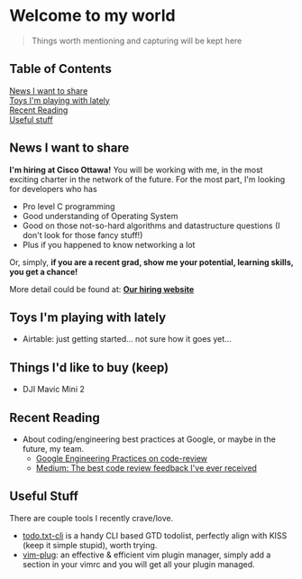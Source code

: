 # Welcome to my world

> Things worth mentioning and capturing will be kept here

## Table of Contents
[News I want to share](#News-I-want-to-share) <br>
[Toys I'm playing with lately](#Toys-I'm-playing-with-lately) <br>
[Recent Reading](#Recent-Reading) <br>
[Useful stuff](#Useful-stuff)

## News I want to share
**I'm hiring at Cisco Ottawa!**
You will be working with me, in the most exciting charter in the network of the future.
For the most part, I'm looking for developers who has
- Pro level C programming
- Good understanding of Operating System
- Good on those not-so-hard algorithms and datastructure questions (I don't look for those fancy stuff!)
- Plus if you happened to know networking a lot

Or, simply, **if you are a recent grad, show me your potential, learning skills, you get a chance!**

More detail could be found at: **[Our hiring website](http://ciscojobsottawa.ca)**

## Toys I'm playing with lately
- Airtable: just getting started... not sure how it goes yet...

## Things I'd like to buy (keep)
- DJI Mavic Mini 2


## Recent Reading
- About coding/engineering best practices at Google, or maybe in the future, my team.
    - [Google Engineering Practices on code-review](https://github.com/google/eng-practices)
    - [Medium: The best code review feedback I've ever received](https://medium.com/better-programming/the-best-code-review-feedback-i-ever-received-43313a503517)

## Useful Stuff
There are couple tools I recently crave/love.
- [todo.txt-cli](https://github.com/todotxt/todo.txt-cli) is a handy CLI based GTD todolist, perfectly align with KISS (keep it simple stupid), worth trying.
- [vim-plug](https://github.com/junegunn/vim-plug): an effective & efficient vim plugin manager, simply add a section in your vimrc and you will get all your plugin managed.



